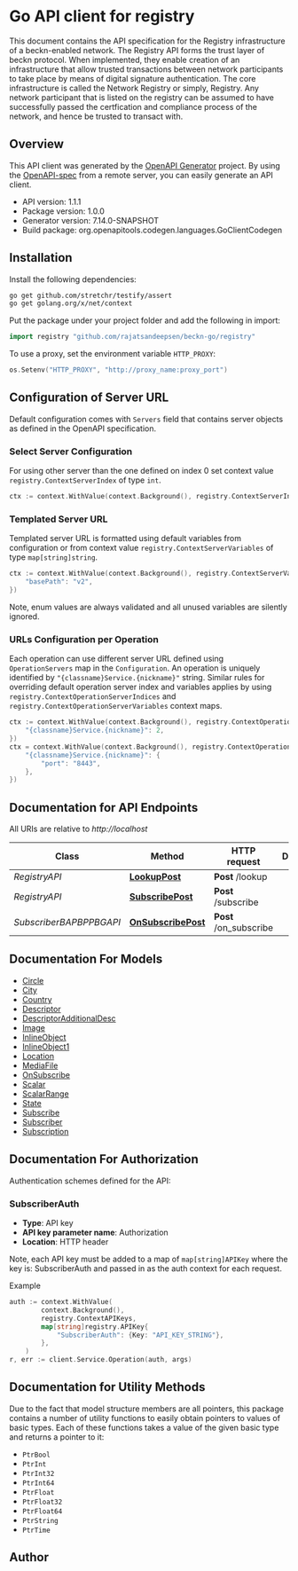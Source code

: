 # Go API client for registry

This document contains the API specification for the Registry infrastructure of a beckn-enabled network. The Registry API forms the trust layer of beckn protocol. When implemented, they enable creation of an infrastructure that allow trusted transactions between network participants to take place by means of digital signature authentication. The core infrastructure is called the Network Registry or simply, Registry. Any network participant that is listed on the registry can be assumed to have successfully passed the certfication and compliance process of the network, and hence be trusted to transact with.

## Overview
This API client was generated by the [OpenAPI Generator](https://openapi-generator.tech) project.  By using the [OpenAPI-spec](https://www.openapis.org/) from a remote server, you can easily generate an API client.

- API version: 1.1.1
- Package version: 1.0.0
- Generator version: 7.14.0-SNAPSHOT
- Build package: org.openapitools.codegen.languages.GoClientCodegen

## Installation

Install the following dependencies:

```sh
go get github.com/stretchr/testify/assert
go get golang.org/x/net/context
```

Put the package under your project folder and add the following in import:

```go
import registry "github.com/rajatsandeepsen/beckn-go/registry"
```

To use a proxy, set the environment variable `HTTP_PROXY`:

```go
os.Setenv("HTTP_PROXY", "http://proxy_name:proxy_port")
```

## Configuration of Server URL

Default configuration comes with `Servers` field that contains server objects as defined in the OpenAPI specification.

### Select Server Configuration

For using other server than the one defined on index 0 set context value `registry.ContextServerIndex` of type `int`.

```go
ctx := context.WithValue(context.Background(), registry.ContextServerIndex, 1)
```

### Templated Server URL

Templated server URL is formatted using default variables from configuration or from context value `registry.ContextServerVariables` of type `map[string]string`.

```go
ctx := context.WithValue(context.Background(), registry.ContextServerVariables, map[string]string{
	"basePath": "v2",
})
```

Note, enum values are always validated and all unused variables are silently ignored.

### URLs Configuration per Operation

Each operation can use different server URL defined using `OperationServers` map in the `Configuration`.
An operation is uniquely identified by `"{classname}Service.{nickname}"` string.
Similar rules for overriding default operation server index and variables applies by using `registry.ContextOperationServerIndices` and `registry.ContextOperationServerVariables` context maps.

```go
ctx := context.WithValue(context.Background(), registry.ContextOperationServerIndices, map[string]int{
	"{classname}Service.{nickname}": 2,
})
ctx = context.WithValue(context.Background(), registry.ContextOperationServerVariables, map[string]map[string]string{
	"{classname}Service.{nickname}": {
		"port": "8443",
	},
})
```

## Documentation for API Endpoints

All URIs are relative to *http://localhost*

Class | Method | HTTP request | Description
------------ | ------------- | ------------- | -------------
*RegistryAPI* | [**LookupPost**](docs/RegistryAPI.md#lookuppost) | **Post** /lookup | 
*RegistryAPI* | [**SubscribePost**](docs/RegistryAPI.md#subscribepost) | **Post** /subscribe | 
*SubscriberBAPBPPBGAPI* | [**OnSubscribePost**](docs/SubscriberBAPBPPBGAPI.md#onsubscribepost) | **Post** /on_subscribe | 


## Documentation For Models

 - [Circle](docs/Circle.md)
 - [City](docs/City.md)
 - [Country](docs/Country.md)
 - [Descriptor](docs/Descriptor.md)
 - [DescriptorAdditionalDesc](docs/DescriptorAdditionalDesc.md)
 - [Image](docs/Image.md)
 - [InlineObject](docs/InlineObject.md)
 - [InlineObject1](docs/InlineObject1.md)
 - [Location](docs/Location.md)
 - [MediaFile](docs/MediaFile.md)
 - [OnSubscribe](docs/OnSubscribe.md)
 - [Scalar](docs/Scalar.md)
 - [ScalarRange](docs/ScalarRange.md)
 - [State](docs/State.md)
 - [Subscribe](docs/Subscribe.md)
 - [Subscriber](docs/Subscriber.md)
 - [Subscription](docs/Subscription.md)


## Documentation For Authorization


Authentication schemes defined for the API:
### SubscriberAuth

- **Type**: API key
- **API key parameter name**: Authorization
- **Location**: HTTP header

Note, each API key must be added to a map of `map[string]APIKey` where the key is: SubscriberAuth and passed in as the auth context for each request.

Example

```go
auth := context.WithValue(
		context.Background(),
		registry.ContextAPIKeys,
		map[string]registry.APIKey{
			"SubscriberAuth": {Key: "API_KEY_STRING"},
		},
	)
r, err := client.Service.Operation(auth, args)
```


## Documentation for Utility Methods

Due to the fact that model structure members are all pointers, this package contains
a number of utility functions to easily obtain pointers to values of basic types.
Each of these functions takes a value of the given basic type and returns a pointer to it:

* `PtrBool`
* `PtrInt`
* `PtrInt32`
* `PtrInt64`
* `PtrFloat`
* `PtrFloat32`
* `PtrFloat64`
* `PtrString`
* `PtrTime`

## Author



